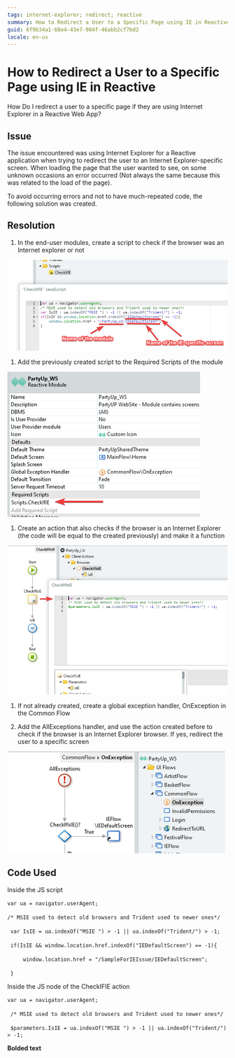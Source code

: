 ```yaml
---
tags: internet-explorer; redirect; reactive
summary: How to Redirect a User to a Specific Page using IE in Reactive
guid: 6f9b34a1-68e4-43e7-904f-46abb2cf7bd2
locale: en-us
---
```


# How to Redirect a User to a Specific Page using IE in Reactive

How Do I redirect a user to a specific page if they are using Internet Explorer in a Reactive Web App?

## Issue

The issue encountered was using Internet Explorer for a Reactive application when trying to redirect the user to an Internet Explorer-specific screen. When loading the page that the user wanted to see, on some unknown occasions an error occurred (Not always the same because this was related to the load of the page).

To avoid occurring errors and not to have much-repeated code, the following solution was created.

## Resolution

1. In the end-user modules, create a script to check if the browser was an Internet explorer or not

![](images/ie1.png)

1. Add the previously created script to the Required Scripts of the module

![](images/ie2.png)

1. Create an action that also checks if the browser is an Internet Explorer (the code will be equal to the created previously) and make it a function

![](images/ie3.png)

1. If not already created, create a global exception handler, OnException in the Common Flow

1. Add the AllExceptions handler, and use the action created before to check if the browser is an Internet Explorer browser. If yes, redirect the user to a specific screen

![](images/ie4.png)

## Code Used

Inside the JS script


    var ua = navigator.userAgent;

    /* MSIE used to detect old browsers and Trident used to newer ones*/

     var IsIE = ua.indexOf("MSIE ") > -1 || ua.indexOf("Trident/") > -1;

     if(IsIE && window.location.href.indexOf("IEDefaultScreen") == -1){

         window.location.href = "/SampleForIEIssue/IEDefaultScreen";
    
     }

Inside the JS node of the CheckIFIE action


    var ua = navigator.userAgent;

     /* MSIE used to detect old browsers and Trident used to newer ones*/

     $parameters.IsIE = ua.indexOf("MSIE ") > -1 || ua.indexOf("Trident/")  > -1;

**Bolded text**
